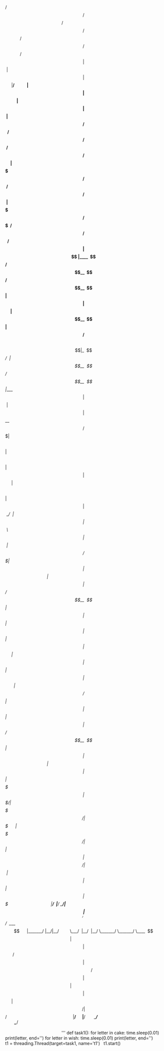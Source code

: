 /$$   /$$                                               /$$       /$$             /$$     /$$             /$$                                                      
| $$  | $$                                              | $$      |__/            | $$    | $$            | $$                                                      
| $$  | $$  /$$$$$$   /$$$$$$   /$$$$$$  /$$   /$$      | $$$$$$$  /$$  /$$$$$$  /$$$$$$  | $$$$$$$   /$$$$$$$  /$$$$$$  /$$   /$$                                  
| $$$$$$$$ |____  $$ /$$__  $$ /$$__  $$| $$  | $$      | $$__  $$| $$ /$$__  $$|_  $$_/  | $$__  $$ /$$__  $$ |____  $$| $$  | $$                                  
| $$__  $$  /$$$$$$$| $$  \ $$| $$  \ $$| $$  | $$      | $$  \ $$| $$| $$  \__/  | $$    | $$  \ $$| $$  | $$  /$$$$$$$| $$  | $$                                  
| $$  | $$ /$$__  $$| $$  | $$| $$  | $$| $$  | $$      | $$  | $$| $$| $$        | $$ /$$| $$  | $$| $$  | $$ /$$__  $$| $$  | $$                                  
| $$  | $$|  $$$$$$$| $$$$$$$/| $$$$$$$/|  $$$$$$$      | $$$$$$$/| $$| $$        |  $$$$/| $$  | $$|  $$$$$$$|  $$$$$$$|  $$$$$$$                                  
|__/  |__/ \_______/| $$____/ | $$____/  \____  $$      |_______/ |__/|__/         \___/  |__/  |__/ \_______/ \_______/ \____  $$                                  
                   | $$      | $$       /$$  | $$                                                                       /$$  | $$                                  
                   | $$      | $$      |  $$$$$$/                                                                      |  $$$$$$/                                  
                   |__/      |__/       \______/                                                                        \______/                                   
                                                                                                                                                                   
                                                                                            
'''
def task1():
for letter in cake:
time.sleep(0.01)
print(letter, end='')
for letter in wish:
time.sleep(0.01)
print(letter, end='')
 
 
t1 = threading.Thread(target=task1, name='t1')
 
t1.start()
